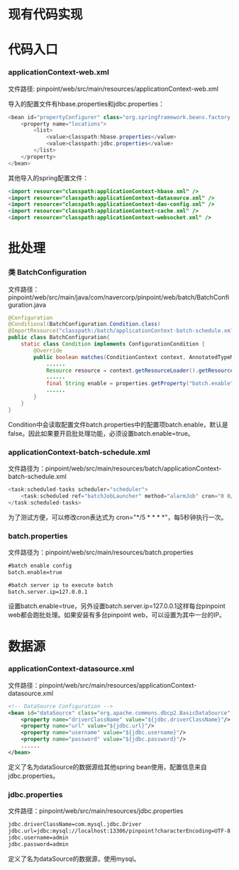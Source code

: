 现有代码实现
============

# 代码入口

### applicationContext-web.xml

文件路径: pinpoint/web/src/main/resources/applicationContext-web.xml

导入的配置文件有hbase.properties和jdbc.properties：

```java
<bean id="propertyConfigurer" class="org.springframework.beans.factory.config.PropertyPlaceholderConfigurer">
    <property name="locations">
        <list>
            <value>classpath:hbase.properties</value>
            <value>classpath:jdbc.properties</value>
        </list>
    </property>
</bean>
```

其他导入的spring配置文件：

```java
<import resource="classpath:applicationContext-hbase.xml" />
<import resource="classpath:applicationContext-datasource.xml" />
<import resource="classpath:applicationContext-dao-config.xml" />
<import resource="classpath:applicationContext-cache.xml" />
<import resource="classpath:applicationContext-websocket.xml" />
```



# 批处理

### 类 BatchConfiguration

文件路径：pinpoint/web/src/main/java/com/navercorp/pinpoint/web/batch/BatchConfiguration.java

```java
@Configuration
@Conditional(BatchConfiguration.Condition.class)
@ImportResource("classpath:/batch/applicationContext-batch-schedule.xml")
public class BatchConfiguration{
    static class Condition implements ConfigurationCondition {
        @Override
        public boolean matches(ConditionContext context, AnnotatedTypeMetadata metadata) {
            ......
            Resource resource = context.getResourceLoader().getResource("classpath:/batch.properties")
            ......
            final String enable = properties.getProperty("batch.enable");
            ......
        }
    }
}
```

Condition中会读取配置文件batch.properties中的配置项batch.enable，默认是false。因此如果要开启批处理功能，必须设置batch.enable=true。

### applicationContext-batch-schedule.xml

文件路径为：pinpoint/web/src/main/resources/batch/applicationContext-batch-schedule.xml

```java
<task:scheduled-tasks scheduler="scheduler">
    <task:scheduled ref="batchJobLauncher" method="alarmJob" cron="0 0/3 * * * *" />
</task:scheduled-tasks>
```

为了测试方便，可以修改cron表达式为 cron="*/5 * * * *"，每5秒钟执行一次。

### batch.properties

文件路径为：pinpoint/web/src/main/resources/batch.properties

```xml
#batch enable config
batch.enable=true

#batch server ip to execute batch
batch.server.ip=127.0.0.1
```

设置batch.enable=true，另外设置batch.server.ip=127.0.0.1这样每台pinpoint web都会跑批处理。如果安装有多台pinpoint web，可以设置为其中一台的IP。

# 数据源

### applicationContext-datasource.xml

文件路径：pinpoint/web/src/main/resources/applicationContext-datasource.xml

```xml
<!-- DataSource Configuration -->
<bean id="dataSource" class="org.apache.commons.dbcp2.BasicDataSource" destroy-method="close">
    <property name="driverClassName" value="${jdbc.driverClassName}"/>
    <property name="url" value="${jdbc.url}"/>
    <property name="username" value="${jdbc.username}"/>
    <property name="password" value="${jdbc.password}"/>
    ......
</bean>
```

定义了名为dataSource的数据源给其他spring bean使用，配置信息来自jdbc.properties。

### jdbc.properties

文件路径：pinpoint/web/src/main/resources/jdbc.properties

```bash
jdbc.driverClassName=com.mysql.jdbc.Driver
jdbc.url=jdbc:mysql://localhost:13306/pinpoint?characterEncoding=UTF-8
jdbc.username=admin
jdbc.password=admin
```

定义了名为dataSource的数据源，使用mysql。

